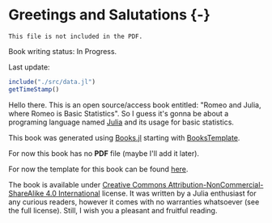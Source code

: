 # Greetings and Salutations {-}

```{=comment}
This file is not included in the PDF.
```

Book writing status: In Progress.

Last update:

```jl
include("./src/data.jl")
getTimeStamp()
```

Hello there. This is an open source/access book entitled: "Romeo and Julia, where Romeo is Basic Statistics".
So I guess it's gonna be about a programing language named [Julia](https://julialang.org/) and its usage for basic statistics.

This book was generated using [Books.jl](https://github.com/JuliaBooks/Books.jl) starting with [BooksTemplate](https://github.com/JuliaBooks/BookTemplate).

For now this book has no **PDF** file (maybe I'll add it later).

For now the template for this book can be found [here](https://github.com/b-lukaszuk/RJ_BS_eng).

The book is available under [Creative Commons Attribution-NonCommercial-ShareAlike 4.0 International](http://creativecommons.org/licenses/by-nc-sa/4.0/) license. It was written by a Julia enthusiast for any curious readers, however it comes with no warranties whatsoever (see the full license). Still, I wish you a pleasant and fruitful reading.
